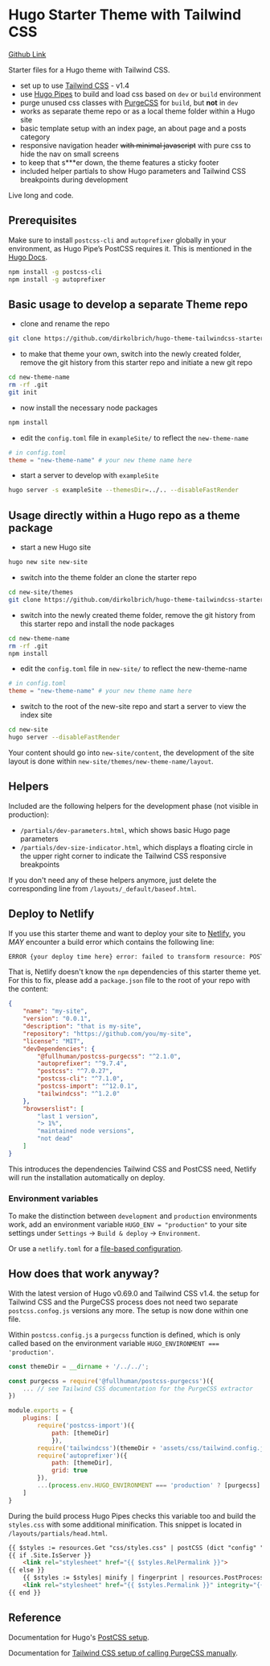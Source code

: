 # Hugo Starter Theme with Tailwind CSS
[Github Link](https://github.com/dirkolbrich/hugo-theme-tailwindcss-starter)

Starter files for a Hugo theme with Tailwind CSS.

- set up to use [Tailwind CSS](https://tailwindcss.com) - v1.4
- use [Hugo Pipes](https://gohugo.io/hugo-pipes/) to build and load css based on `dev` or `build` environment
- purge unused css classes with [PurgeCSS](https://www.purgecss.com) for `build`, but __not__ in `dev`
- works as separate theme repo or as a local theme folder within a Hugo site
- basic template setup with an index page, an about page and a posts category
- responsive navigation header ~~with minimal javascript~~ with pure css to hide the nav on small screens
- to keep that s***er down, the theme features a sticky footer
- included helper partials to show Hugo parameters and Tailwind CSS breakpoints during development

Live long and code.

## Prerequisites

Make sure to install `postcss-cli` and `autoprefixer` globally in your environment, as Hugo Pipe’s PostCSS requires it. This is mentioned in the [Hugo Docs](https://gohugo.io/hugo-pipes/postcss/).

```bash
npm install -g postcss-cli
npm install -g autoprefixer
```

## Basic usage to develop a separate Theme repo

- clone and rename the repo

```bash
git clone https://github.com/dirkolbrich/hugo-theme-tailwindcss-starter new-theme-name
```

- to make that theme your own, switch into the newly created folder, remove the git history from this starter repo and initiate a new git repo

```bash
cd new-theme-name
rm -rf .git
git init
```

- now install the necessary node packages

```bash
npm install
```

- edit the `config.toml` file in `exampleSite/` to reflect the `new-theme-name`

```toml
# in config.toml
theme = "new-theme-name" # your new theme name here
```

- start a server to develop with `exampleSite`

```bash
hugo server -s exampleSite --themesDir=../.. --disableFastRender
```

## Usage directly within a Hugo repo as a theme package

- start a new Hugo site

```bash
hugo new site new-site
```

- switch into the theme folder an clone the starter repo

```bash
cd new-site/themes
git clone https://github.com/dirkolbrich/hugo-theme-tailwindcss-starter new-theme-name
```

- switch into the newly created theme folder, remove the git history from this starter repo and install the node packages

```bash
cd new-theme-name
rm -rf .git
npm install
```

- edit the `config.toml` file in `new-site/` to reflect the new-theme-name

```toml
# in config.toml
theme = "new-theme-name" # your new theme name here
```

- switch to the root of the new-site repo and start a server to view the index site

```bash
cd new-site
hugo server --disableFastRender
```

Your content should go into `new-site/content`, the development of the site layout is done within `new-site/themes/new-theme-name/layout`.

## Helpers

Included are the following helpers for the development phase (not visible in production):

- `/partials/dev-parameters.html`, which shows basic Hugo page parameters
- `/partials/dev-size-indicator.html`, which displays a floating circle in the upper right corner to indicate the Tailwind CSS responsive breakpoints

If you don't need any of these helpers anymore, just delete the corresponding line from `/layouts/_default/baseof.html`.

## Deploy to Netlify

If you use this starter theme and want to deploy your site to [Netlify](https://www.netlify.com/), you *MAY* encounter a build error which contains the following line:

```bash
ERROR {your deploy time here} error: failed to transform resource: POSTCSS: failed to transform "css/styles.css" (text/css): PostCSS not found; install with "npm install postcss-cli". See https://gohugo.io/hugo-pipes/postcss/
```

That is, Netlify doesn't know the `npm` dependencies of this starter theme yet. For this to fix, please add a `package.json` file to the root of your repo with the content:

```json
{
    "name": "my-site",
    "version": "0.0.1",
    "description": "that is my-site",
    "repository": "https://github.com/you/my-site",
    "license": "MIT",
    "devDependencies": {
        "@fullhuman/postcss-purgecss": "^2.1.0",
        "autoprefixer": "^9.7.4",
        "postcss": "^7.0.27",
        "postcss-cli": "^7.1.0",
        "postcss-import": "^12.0.1",
        "tailwindcss": "^1.2.0"
    },
    "browserslist": [
        "last 1 version",
        "> 1%",
        "maintained node versions",
        "not dead"
    ]
}
```

This introduces the dependencies Tailwind CSS and PostCSS need, Netlify will run the installation automatically on deploy.

### Environment variables

To make the distinction between `development` and `production` environments work, add an environment variable `HUGO_ENV = "production"` to your site settings under `Settings` → `Build & deploy` → `Environment`.

Or use a `netlify.toml` for a [file-based configuration](https://docs.netlify.com/configure-builds/file-based-configuration/).

## How does that work anyway?

With the latest version of Hugo v0.69.0 and Tailwind CSS v1.4. the setup for Tailwind CSS and the PurgeCSS process does not need two separate `postcss.confog.js` versions any more. The setup is now done within one file.

Within `postcss.config.js` a `purgecss` function is defined, which is only called based on the environment variable `HUGO_ENVIRONMENT === 'production'`.

```js
const themeDir = __dirname + '/../../';

const purgecss = require('@fullhuman/postcss-purgecss')({
    ... // see Tailwind CSS documentation for the PurgeCSS extractor
})

module.exports = {
    plugins: [
        require('postcss-import')({
            path: [themeDir]
            }), 
        require('tailwindcss')(themeDir + 'assets/css/tailwind.config.js'),
        require('autoprefixer')({
            path: [themeDir],
            grid: true
        }),
        ...(process.env.HUGO_ENVIRONMENT === 'production' ? [purgecss] : [])
    ]
}
```

During the build process Hugo Pipes checks this variable too and build the `styles.css` with some additional minification. This snippet is located in `/layouts/partials/head.html`.

```html
{{ $styles := resources.Get "css/styles.css" | postCSS (dict "config" "./assets/css/postcss.config.js") }}
{{ if .Site.IsServer }}
    <link rel="stylesheet" href="{{ $styles.RelPermalink }}">
{{ else }}
    {{ $styles := $styles| minify | fingerprint | resources.PostProcess }}
    <link rel="stylesheet" href="{{ $styles.Permalink }}" integrity="{{ $styles.Data.Integrity }}">
{{ end }}
```

## Reference

Documentation for Hugo's [PostCSS setup](https://gohugo.io/hugo-pipes/postprocess/).

Documentation for [Tailwind CSS setup of calling PurgeCSS manually](https://tailwindcss.com/docs/controlling-file-size#setting-up-purgecss-manually).

